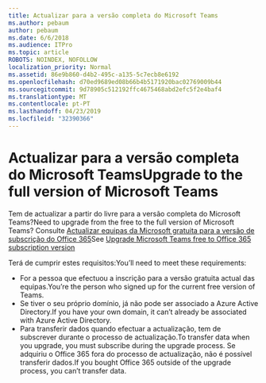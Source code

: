 ```yaml
---
title: Actualizar para a versão completa do Microsoft Teams
ms.author: pebaum
author: pebaum
ms.date: 6/6/2018
ms.audience: ITPro
ms.topic: article
ROBOTS: NOINDEX, NOFOLLOW
localization_priority: Normal
ms.assetid: 86e9b860-d4b2-495c-a135-5c7ecb8e6192
ms.openlocfilehash: d70ed9689ed08b66b4b5171920bac02769009b44
ms.sourcegitcommit: 9d78905c512192ffc4675468abd2efc5f2e4baf4
ms.translationtype: MT
ms.contentlocale: pt-PT
ms.lasthandoff: 04/23/2019
ms.locfileid: "32390366"
---
```

# <a name="upgrade-to-the-full-version-of-microsoft-teams"></a><span data-ttu-id="b70d9-102">Actualizar para a versão completa do Microsoft Teams</span><span class="sxs-lookup"><span data-stu-id="b70d9-102">Upgrade to the full version of Microsoft Teams</span></span>

<span data-ttu-id="b70d9-103">Tem de actualizar a partir do livre para a versão completa do Microsoft Teams?</span><span class="sxs-lookup"><span data-stu-id="b70d9-103">Need to upgrade from the free to the full version of Microsoft Teams?</span></span> <span data-ttu-id="b70d9-104">Consulte [Actualizar equipas da Microsoft gratuita para a versão de subscrição do Office 365](https://docs.microsoft.com/en-us/microsoftteams/upgrade-freemium)</span><span class="sxs-lookup"><span data-stu-id="b70d9-104">See [Upgrade Microsoft Teams free to Office 365 subscription version](https://docs.microsoft.com/en-us/microsoftteams/upgrade-freemium)</span></span>

<span data-ttu-id="b70d9-105">Terá de cumprir estes requisitos:</span><span class="sxs-lookup"><span data-stu-id="b70d9-105">You’ll need to meet these requirements:</span></span>
- <span data-ttu-id="b70d9-106">For a pessoa que efectuou a inscrição para a versão gratuita actual das equipas.</span><span class="sxs-lookup"><span data-stu-id="b70d9-106">You’re the person who signed up for the current free version of Teams.</span></span>
- <span data-ttu-id="b70d9-107">Se tiver o seu próprio domínio, já não pode ser associado a Azure Active Directory.</span><span class="sxs-lookup"><span data-stu-id="b70d9-107">If you have your own domain, it can’t already be associated with Azure Active Directory.</span></span>
- <span data-ttu-id="b70d9-108">Para transferir dados quando efectuar a actualização, tem de subscrever durante o processo de actualização.</span><span class="sxs-lookup"><span data-stu-id="b70d9-108">To transfer data when you upgrade, you must subscribe during the upgrade process.</span></span> <span data-ttu-id="b70d9-109">Se adquiriu o Office 365 fora do processo de actualização, não é possível transferir dados.</span><span class="sxs-lookup"><span data-stu-id="b70d9-109">If you bought Office 365 outside of the upgrade process, you can’t transfer data.</span></span>


